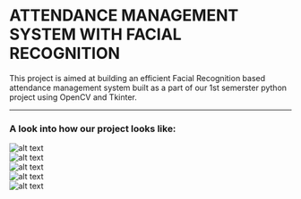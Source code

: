 <h1>ATTENDANCE
MANAGEMENT SYSTEM
WITH FACIAL
RECOGNITION</h1>


This project is aimed at building an efficient Facial Recognition based attendance management system built as a part of our 1st semerster python project using OpenCV and Tkinter.
  <hr>
  <h3>A look into how our project looks like:</h3>
  
  ![alt text](https://github.com/lesaathvik/attendancelogger/blob/main/main.png)
  <br>
  ![alt text](https://github.com/lesaathvik/attendancelogger/blob/main/login.png)
  <br>
  ![alt text](https://github.com/lesaathvik/attendancelogger/blob/main/main1.png)
  <br>
  ![alt text](https://github.com/lesaathvik/attendancelogger/blob/main/new%20registrations%20frame.png)
  <br>
    ![alt text](https://github.com/lesaathvik/attendancelogger/blob/main/attendance.jpg)
   

  
  
  
